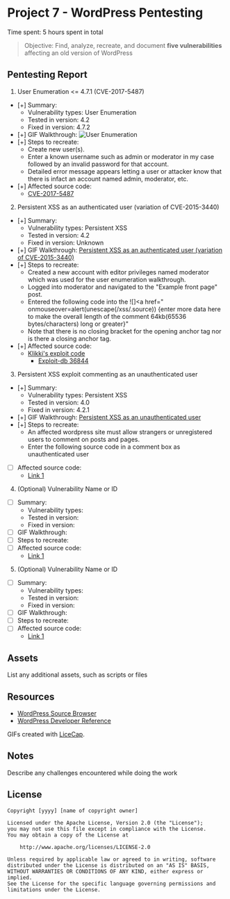 # Project 7 - WordPress Pentesting

Time spent: 5 hours spent in total

> Objective: Find, analyze, recreate, and document **five vulnerabilities** affecting an old version of WordPress

## Pentesting Report

1. User Enumeration <= 4.7.1 (CVE-2017-5487)
  - [+] Summary: 
    - Vulnerability types: User Enumeration
    - Tested in version: 4.2
    - Fixed in version: 4.7.2
  - [+] GIF Walkthrough: ![User Enumeration]()
  - [+] Steps to recreate: 
    - Create new user(s).
    - Enter a known username such as admin or moderator in my case followed by an invalid password for that account.
    - Detailed error message appears letting a user or attacker know that there is infact an account named admin, moderator, etc.
  - [+] Affected source code:
    - [CVE-2017-5487](https://github.com/WordPress/WordPress/commit/daf358983cc1ce0c77bf6d2de2ebbb43df2add60)
2. Persistent XSS as an authenticated user (variation of CVE-2015-3440)
  - [+] Summary: 
    - Vulnerability types: Persistent XSS
    - Tested in version: 4.2
    - Fixed in version: Unknown
  - [+] GIF Walkthrough: [Persistent XSS as an authenticated user (variation of CVE-2015-3440)]()
  - [+] Steps to recreate: 
    - Created a new account with editor privileges named moderator which was used for the user enumeration walkthrough.
    - Logged into moderator and navigated to the "Example front page" post.
    - Entered the following code into the ![]<a href=" onmouseover=alert(unescape(/xss/.source)) {enter more data here to make the overall length of the comment 64kb(65536 bytes/characters) long or greater}"
    - Note that there is no closing bracket for the opening anchor tag nor is there a closing anchor tag.
  - [+] Affected source code:
    - [Klikki's exploit code](https://klikki.fi/adv/wordpress2.html)
      - [Exploit-db 36844](https://www.exploit-db.com/exploits/36844/)
3. Persistent XSS exploit commenting as an unauthenticated user
  - [+] Summary: 
    - Vulnerability types: Persistent XSS
    - Tested in version: 4.0
    - Fixed in version: 4.2.1
  - [+] GIF Walkthrough: [Persistent XSS as an unauthenticated user]()
  - [+] Steps to recreate:
    - An affected wordpress site must allow strangers or unregistered users to comment on posts and pages.
    - Enter the following source code in a comment box as unauthenticated user
  - [ ] Affected source code:
    - [Link 1](https://core.trac.wordpress.org/browser/tags/version/src/source_file.php)
4. (Optional) Vulnerability Name or ID
  - [ ] Summary: 
    - Vulnerability types:
    - Tested in version:
    - Fixed in version: 
  - [ ] GIF Walkthrough: 
  - [ ] Steps to recreate: 
  - [ ] Affected source code:
    - [Link 1](https://core.trac.wordpress.org/browser/tags/version/src/source_file.php)
5. (Optional) Vulnerability Name or ID
  - [ ] Summary: 
    - Vulnerability types:
    - Tested in version:
    - Fixed in version: 
  - [ ] GIF Walkthrough: 
  - [ ] Steps to recreate: 
  - [ ] Affected source code:
    - [Link 1](https://core.trac.wordpress.org/browser/tags/version/src/source_file.php) 

## Assets

List any additional assets, such as scripts or files

## Resources

- [WordPress Source Browser](https://core.trac.wordpress.org/browser/)
- [WordPress Developer Reference](https://developer.wordpress.org/reference/)

GIFs created with [LiceCap](http://www.cockos.com/licecap/).

## Notes

Describe any challenges encountered while doing the work

## License

    Copyright [yyyy] [name of copyright owner]

    Licensed under the Apache License, Version 2.0 (the "License");
    you may not use this file except in compliance with the License.
    You may obtain a copy of the License at

        http://www.apache.org/licenses/LICENSE-2.0

    Unless required by applicable law or agreed to in writing, software
    distributed under the License is distributed on an "AS IS" BASIS,
    WITHOUT WARRANTIES OR CONDITIONS OF ANY KIND, either express or implied.
    See the License for the specific language governing permissions and
    limitations under the License.

